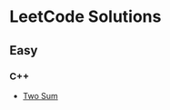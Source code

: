 # LeetCode Solutions

<h2>Easy</h2>
<h3>C++</h3>
<ul>
    <li>
        <a href="https://leetcode.com/problems/two-sum/" target="_blank">
            Two Sum
        </a>
    </li>
</ul>

